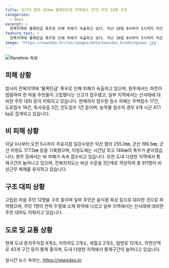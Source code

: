 ```yaml
---
title: 위기의 함라 255㎜ 물폭탄으로 주택침수 17건 주민 12명 구조
categories:
  - News
excerpt: >
  전북지역에 물폭탄급 폭우로 인해 피해가 속출하고 있다. 지난 10일 0시부터 5시까지 익산 함라 255.0mm, 군산 196.5mm, 어청도 177.5mm 등의 강수량이 기록되었으며, 하천 범람으로 인한 고립된 마을과 산사태에 따른 주민 대피가 발생했다. 전북자치도는 비상 수준을 3단계로 격상하고 총 911명이 비상근무 중이다. 침수 피해 및 도로 통제도 발생하고 있으며, 주민들의 안전이 우려된다. (150자)
feature_text: >
  전북지역에 물폭탄급 폭우로 인해 피해가 속출하고 있다. 지난 10일 0시부터 5시까지 익산 함라 255.0mm, 군산 196.5mm, 어청도 177.5mm 등의 강수량이 기록되었으며, 하천 범람으로 인한 고립된 마을과 산사태에 따른 주민 대피가 발생했다. 전북자치도는 비상 수준을 3단계로 격상하고 총 911명이 비상근무 중이다. 침수 피해 및 도로 통제도 발생하고 있으며, 주민들의 안전이 우려된다. (150자)
image: 'https://newsdao.kr/res/images/meta/newsdao_breakingnews.jpg'
---
```


<p><img src="https://newsdao.kr/res/images/meta/newsdao_breakingnews.jpg" alt="flaretime 속보" /></p>

<h2 data-ke-size="size26">피해 상황</h2>

<p data-ke-size="size16">밤사이 전북지역에 '물폭탄급' 폭우로 인해 피해가 속출하고 있으며, 완주에서는 하천이 범람하여 한 마을 주민들이 고립됐다는 신고가 접수됐고, 일부 지역에서는 산사태에 대비한 주민 대피 등이 이뤄지고 있습니다. 현재까지 접수된 침수 피해는 주택침수 17건, 도로침수 16건, 토사유출 3건, 인도침수 1건 등이며, 농작물 침수의 경우 4개 시군 47.1㏊로 집계되고 있습니다.</p>

<h2 data-ke-size="size26">비 피해 상황</h2>

<p data-ke-size="size16">이날 0시부터 오전 5시까지 주요지점 일강수량은 익산 함라 255.0㎜, 군산 196.5㎜, 군산 어청도 177.5㎜ 등을 기록했으며, 어청도에는 시간당 최고 146㎜의 폭우가 쏟아졌습니다. 완주 등에서는 비 피해가 속속 접수되고 있습니다. 또한 도내 다양한 지역에서 통제구간이 늘어나고 있으며, 전북자치도는 비상 수준을 3단계로 격상하여 총 911명이 비상근무 체제를 유지하고 있습니다.</p>

<h2 data-ke-size="size26">구조 대피 상황</h2>

<p data-ke-size="size16">고립된 마을 주민 12명을 구조 중이며 일부 주민은 음식점 옥상 등으로 대피한 것으로 파악됐으며, 주민 1명이 연락 두절돼 소재 파악에 나섰고 일부 지역에서는 산사태에 대비한 주민 대피도 이뤄지고 있습니다.</p>

<h2 data-ke-size="size26">도로 및 교통 상황</h2>

<p data-ke-size="size16">현재 도내 둔치주차장 8개소, 지하차도 2개소, 세월교 2개소, 탐방로 12개소, 하천산책로 43개 구간 등이 통제 중이며, 도내 다양한 지역에서 통제구간이 늘어나고 있습니다.</p>
실시간 뉴스 속보는, <a href="https://newsdao.kr" rel="dofollow">https://newsdao.kr</a>


